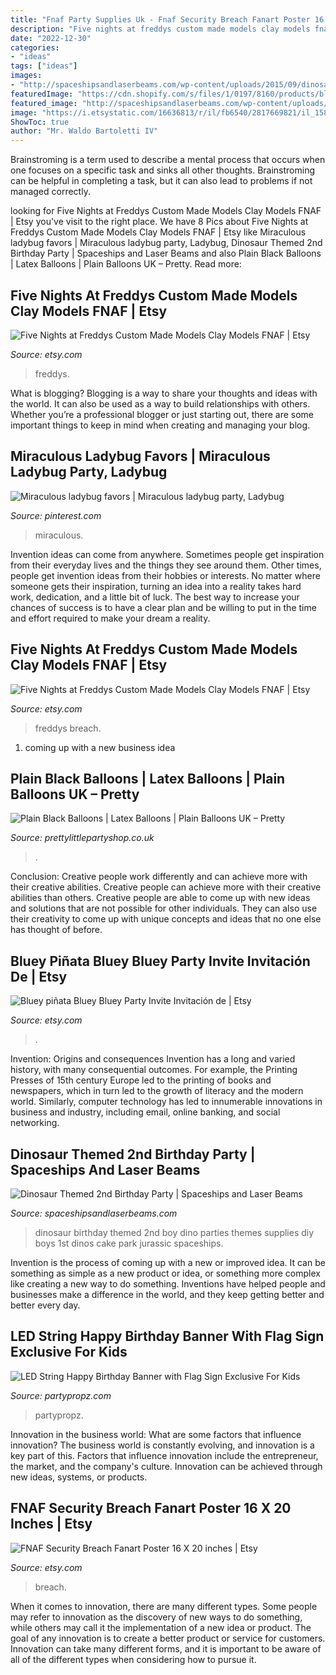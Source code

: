 ```yaml
---
title: "Fnaf Party Supplies Uk - Fnaf Security Breach Fanart Poster 16 X 20 Inches"
description: "Five nights at freddys custom made models clay models fnaf"
date: "2022-12-30"
categories:
- "ideas"
tags: ["ideas"]
images:
- "http://spaceshipsandlaserbeams.com/wp-content/uploads/2015/09/dinosaur-birthday-party-ideas-440-1.jpg"
featuredImage: "https://cdn.shopify.com/s/files/1/0197/8160/products/black-balloons-5-pack-5-pretty-little-party-shop-balloons-425741637_720x.jpg?v=1581376637"
featured_image: "http://spaceshipsandlaserbeams.com/wp-content/uploads/2015/09/dinosaur-birthday-party-ideas-440-1.jpg"
image: "https://i.etsystatic.com/16636813/r/il/fb6540/2817669821/il_1588xN.2817669821_9x02.jpg"
ShowToc: true
author: "Mr. Waldo Bartoletti IV"
---
```



Brainstroming is a term used to describe a mental process that occurs when one focuses on a specific task and sinks all other thoughts. Brainstroming can be helpful in completing a task, but it can also lead to problems if not managed correctly.

	

		
looking for Five Nights at Freddys Custom Made Models Clay Models FNAF | Etsy you've visit to the right place. We have 8 Pics about Five Nights at Freddys Custom Made Models Clay Models FNAF | Etsy like Miraculous ladybug favors | Miraculous ladybug party, Ladybug, Dinosaur Themed 2nd Birthday Party | Spaceships and Laser Beams and also Plain Black Balloons | Latex Balloons | Plain Balloons UK – Pretty. Read more:
		
    
## Five Nights At Freddys Custom Made Models Clay Models FNAF | Etsy

<img loading=lazy src="https://i.etsystatic.com/16636813/r/il/fb6540/2817669821/il_1588xN.2817669821_9x02.jpg" onerror="this.onerror=null;this.src='https://tse4.mm.bing.net/th?id=OIP.P-wAcaXTIrfJLtZnzQTb0AHaFj&amp;pid=15.1';" alt="Five Nights at Freddys Custom Made Models Clay Models FNAF | Etsy">

_Source: etsy.com_

>freddys. 

	

What is blogging?
Blogging is a way to share your thoughts and ideas with the world. It can also be used as a way to build relationships with others. Whether you’re a professional blogger or just starting out, there are some important things to keep in mind when creating and managing your blog.

    
## Miraculous Ladybug Favors | Miraculous Ladybug Party, Ladybug

<img loading=lazy src="https://i.pinimg.com/originals/25/b5/85/25b585584b18c818a656a50ce71cd68c.jpg" onerror="this.onerror=null;this.src='https://tse2.mm.bing.net/th?id=OIP.-kmYbjrSD7ug8hK2GX_fjQHaJ4&amp;pid=15.1';" alt="Miraculous ladybug favors | Miraculous ladybug party, Ladybug">

_Source: pinterest.com_

>miraculous. 

	

Invention ideas can come from anywhere. Sometimes people get inspiration from their everyday lives and the things they see around them. Other times, people get invention ideas from their hobbies or interests. No matter where someone gets their inspiration, turning an idea into a reality takes hard work, dedication, and a little bit of luck. The best way to increase your chances of success is to have a clear plan and be willing to put in the time and effort required to make your dream a reality.

    
## Five Nights At Freddys Custom Made Models Clay Models FNAF | Etsy

<img loading=lazy src="https://i.etsystatic.com/16636813/r/il/5672c8/2817671057/il_1588xN.2817671057_mn0l.jpg" onerror="this.onerror=null;this.src='https://tse1.mm.bing.net/th?id=OIP.J5X2Ht1FBRZYT4Un0jphswHaKG&amp;pid=15.1';" alt="Five Nights at Freddys Custom Made Models Clay Models FNAF | Etsy">

_Source: etsy.com_

>freddys breach. 

	

1. coming up with a new business idea 

    
## Plain Black Balloons | Latex Balloons | Plain Balloons UK – Pretty

<img loading=lazy src="https://cdn.shopify.com/s/files/1/0197/8160/products/black-balloons-5-pack-5-pretty-little-party-shop-balloons-425741637_720x.jpg?v=1581376637" onerror="this.onerror=null;this.src='https://tse3.mm.bing.net/th?id=OIP.311kjqiWWRojbryrtHF34AHaHa&amp;pid=15.1';" alt="Plain Black Balloons | Latex Balloons | Plain Balloons UK – Pretty">

_Source: prettylittlepartyshop.co.uk_

>. 

	

Conclusion: Creative people work differently and can achieve more with their creative abilities.
Creative people can achieve more with their creative abilities than others. Creative people are able to come up with new ideas and solutions that are not possible for other individuals. They can also use their creativity to come up with unique concepts and ideas that no one else has thought of before.

    
## Bluey Piñata Bluey Bluey Party Invite Invitación De | Etsy

<img loading=lazy src="https://i.etsystatic.com/18510386/r/il/a39c50/3224099371/il_1588xN.3224099371_pjdc.jpg" onerror="this.onerror=null;this.src='https://tse1.mm.bing.net/th?id=OIP.OHVQHK_UeFWexpYwwZII1QHaJ3&amp;pid=15.1';" alt="Bluey piñata Bluey Bluey Party Invite Invitación de | Etsy">

_Source: etsy.com_

>. 

	

Invention: Origins and consequences
Invention has a long and varied history, with many consequential outcomes. For example, the Printing Presses of 15th century Europe led to the printing of books and newspapers, which in turn led to the growth of literacy and the modern world. Similarly, computer technology has led to innumerable innovations in business and industry, including email, online banking, and social networking.

    
## Dinosaur Themed 2nd Birthday Party | Spaceships And Laser Beams

<img loading=lazy src="http://spaceshipsandlaserbeams.com/wp-content/uploads/2015/09/dinosaur-birthday-party-ideas-440-1.jpg" onerror="this.onerror=null;this.src='https://tse1.mm.bing.net/th?id=OIP.vgO71GZTRCxJzDtjSpqR3QHaLH&amp;pid=15.1';" alt="Dinosaur Themed 2nd Birthday Party | Spaceships and Laser Beams">

_Source: spaceshipsandlaserbeams.com_

>dinosaur birthday themed 2nd boy dino parties themes supplies diy boys 1st dinos cake park jurassic spaceships. 

	

Invention is the process of coming up with a new or improved idea. It can be something as simple as a new product or idea, or something more complex like creating a new way to do something. Inventions have helped people and businesses make a difference in the world, and they keep getting better and better every day.

    
## LED String Happy Birthday Banner With Flag Sign Exclusive For Kids

<img loading=lazy src="https://partypropz.com/wp-content/uploads/2020/07/1-14-865x800.jpg" onerror="this.onerror=null;this.src='https://tse2.mm.bing.net/th?id=OIP.u6WrpmL4sfnJTXGYISUAVQHaG2&amp;pid=15.1';" alt="LED String Happy Birthday Banner with Flag Sign Exclusive For Kids">

_Source: partypropz.com_

>partypropz. 

	

Innovation in the business world: What are some factors that influence innovation?
The business world is constantly evolving, and innovation is a key part of this. Factors that influence innovation include the entrepreneur, the market, and the company's culture. Innovation can be achieved through new ideas, systems, or products.

    
## FNAF Security Breach Fanart Poster 16 X 20 Inches | Etsy

<img loading=lazy src="https://i.etsystatic.com/16809138/r/il/27682d/3061299696/il_fullxfull.3061299696_hspu.jpg" onerror="this.onerror=null;this.src='https://tse4.mm.bing.net/th?id=OIP.Ggu4QBGAGsYhDPhzpNlMeAHaJ4&amp;pid=15.1';" alt="FNAF Security Breach Fanart Poster 16 X 20 inches | Etsy">

_Source: etsy.com_

>breach. 

	

When it comes to innovation, there are many different types. Some people may refer to innovation as the discovery of new ways to do something, while others may call it the implementation of a new idea or product. The goal of any innovation is to create a better product or service for customers. Innovation can take many different forms, and it is important to be aware of all of the different types when considering how to pursue it.

